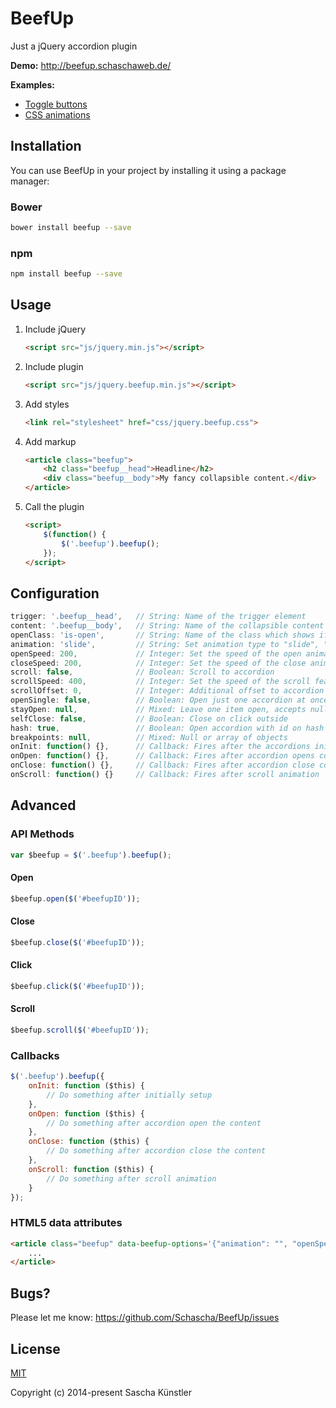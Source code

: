 # BeefUp

Just a jQuery accordion plugin

**Demo:** http://beefup.schaschaweb.de/

**Examples:**
* [Toggle buttons](https://jsfiddle.net/Schascha/2Lzmfdb1/)
* [CSS animations](https://jsfiddle.net/Schascha/ohb07vzq/)

## Installation
   
You can use BeefUp in your project by installing it using a package manager:

### Bower

```sh
bower install beefup --save
```
   
### npm

```sh
npm install beefup --save
```    

## Usage

1. Include jQuery

    ```html
    <script src="js/jquery.min.js"></script>
    ```

2. Include plugin
  
    ```html
    <script src="js/jquery.beefup.min.js"></script>
    ```

3. Add styles

    ```html
    <link rel="stylesheet" href="css/jquery.beefup.css">
    ```

4. Add markup
 
    ```html
    <article class="beefup">
        <h2 class="beefup__head">Headline</h2>
        <div class="beefup__body">My fancy collapsible content.</div>
    </article>
    ```

5. Call the plugin

    ```html
    <script>
        $(function() {
            $('.beefup').beefup();
        });
    </script>
    ```

## Configuration

```javascript
trigger: '.beefup__head',   // String: Name of the trigger element
content: '.beefup__body',   // String: Name of the collapsible content
openClass: 'is-open',       // String: Name of the class which shows if a accordion is triggered or not
animation: 'slide',         // String: Set animation type to "slide", "fade" or leave empty ""
openSpeed: 200,             // Integer: Set the speed of the open animation
closeSpeed: 200,            // Integer: Set the speed of the close animation
scroll: false,              // Boolean: Scroll to accordion
scrollSpeed: 400,           // Integer: Set the speed of the scroll feature
scrollOffset: 0,            // Integer: Additional offset to accordion position
openSingle: false,          // Boolean: Open just one accordion at once
stayOpen: null,             // Mixed: Leave one item open, accepts null, integer or string
selfClose: false,           // Boolean: Close on click outside
hash: true,                 // Boolean: Open accordion with id on hash change
breakpoints: null,          // Mixed: Null or array of objects
onInit: function() {},      // Callback: Fires after the accordions initially setup
onOpen: function() {},      // Callback: Fires after accordion opens content
onClose: function() {},     // Callback: Fires after accordion close content
onScroll: function() {}     // Callback: Fires after scroll animation
```

## Advanced

### API Methods



```javascript
var $beefup = $('.beefup').beefup();
```    
    
#### Open

```javascript
$beefup.open($('#beefupID'));
```

#### Close
    
```javascript
$beefup.close($('#beefupID'));
```

#### Click

```javascript
$beefup.click($('#beefupID'));
```

#### Scroll

```javascript
$beefup.scroll($('#beefupID'));
```

### Callbacks

```javascript
$('.beefup').beefup({
    onInit: function ($this) {
        // Do something after initially setup
    },
    onOpen: function ($this) {
        // Do something after accordion open the content
    },
    onClose: function ($this) {
        // Do something after accordion close the content
    },
    onScroll: function ($this) {
        // Do something after scroll animation
    }
});
```

### HTML5 data attributes

```html
<article class="beefup" data-beefup-options='{"animation": "", "openSpeed": 800}'>
    ...
</article>
```

## Bugs?

Please let me know: https://github.com/Schascha/BeefUp/issues

## License

[MIT](./LICENSE)

Copyright (c) 2014-present Sascha Künstler
